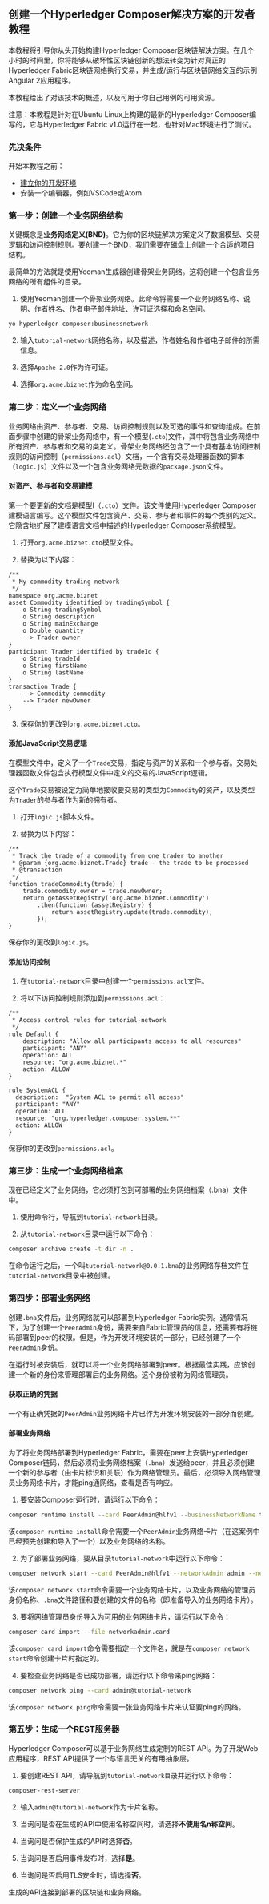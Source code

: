 ## 创建一个Hyperledger Composer解决方案的开发者教程

本教程将引导你从头开始构建Hyperledger Composer区块链解决方案。在几个小时的时间里，你将能够从破坏性区块链创新的想法转变为针对真正的Hyperledger Fabric区块链网络执行交易，并生成/运行与区块链网络交互的示例Angular 2应用程序。

本教程给出了对该技术的概述，以及可用于你自己用例的可用资源。

注意：本教程是针对在Ubuntu Linux上构建的最新的Hyperledger Composer编写的，它与Hyperledger Fabric v1.0运行在一起，也针对Mac环境进行了测试。

### 先决条件
开始本教程之前：

 - [建立你的开发环境](installing_development-tools.md)
 - 安装一个编辑器，例如VSCode或Atom
### 第一步：创建一个业务网络结构
关键概念是**业务网络定义(BND)**。它为你的区块链解决方案定义了数据模型、交易逻辑和访问控制规则。要创建一个BND，我们需要在磁盘上创建一个合适的项目结构。

最简单的方法就是使用Yeoman生成器创建骨架业务网络。这将创建一个包含业务网络的所有组件的目录。

1. 使用Yeoman创建一个骨架业务网络。此命令将需要一个业务网络名称、说明、作者姓名、作者电子邮件地址、许可证选择和命名空间。
```bash
yo hyperledger-composer:businessnetwork
```
2. 输入`tutorial-network`网络名称，以及描述，作者姓名和作者电子邮件的所需信息。

3. 选择`Apache-2.0`作为许可证。

4. 选择`org.acme.biznet`作为命名空间。

### 第二步：定义一个业务网络
业务网络由资产、参与者、交易、访问控制规则以及可选的事件和查询组成。在前面步骤中创建的骨架业务网络中，有一个模型(`.cto`)文件，其中将包含业务网络中所有资产、参与者和交易的类定义。骨架业务网络还包含了一个具有基本访问控制规则的访问控制（`permissions.acl`）文档，一个含有交易处理器函数的脚本（`logic.js`）文件以及一个包含业务网络元数据的`package.json`文件。

#### 对资产、参与者和交易建模
第一个要更新的文档是模型l（`.cto`）文件。该文件使用Hyperledger Composer建模语言编写。这个模型文件包含资产、交易、参与者和事件的每个类别的定义。它隐含地扩展了建模语言文档中描述的Hyperledger Composer系统模型。

1. 打开`org.acme.biznet.cto`模型文件。

2. 替换为以下内容：
```
/**
 * My commodity trading network
 */
namespace org.acme.biznet
asset Commodity identified by tradingSymbol {
    o String tradingSymbol
    o String description
    o String mainExchange
    o Double quantity
    --> Trader owner
}
participant Trader identified by tradeId {
    o String tradeId
    o String firstName
    o String lastName
}
transaction Trade {
    --> Commodity commodity
    --> Trader newOwner
}
```
3. 保存你的更改到`org.acme.biznet.cto`。

#### 添加JavaScript交易逻辑
在模型文件中，定义了一个`Trade`交易，指定与资产的关系和一个参与者。交易处理器函数文件包含执行模型文件中定义的交易的JavaScript逻辑。

这个`Trade`交易被设定为简单地接收要交易的类型为`Commodity`的资产，以及类型为`Trader`的参与者作为新的拥有者。

 1. 打开`logic.js`脚本文件。

 2. 替换为以下内容：
```
/**
 * Track the trade of a commodity from one trader to another
 * @param {org.acme.biznet.Trade} trade - the trade to be processed
 * @transaction
 */
function tradeCommodity(trade) {
    trade.commodity.owner = trade.newOwner;
    return getAssetRegistry('org.acme.biznet.Commodity')
        .then(function (assetRegistry) {
            return assetRegistry.update(trade.commodity);
        });
}
```
保存你的更改到`logic.js`。

#### 添加访问控制
1. 在`tutorial-network`目录中创建一个`permissions.acl`文件。

2. 将以下访问控制规则添加到`permissions.acl`：
```
/**
 * Access control rules for tutorial-network
 */
rule Default {
    description: "Allow all participants access to all resources"
    participant: "ANY"
    operation: ALL
    resource: "org.acme.biznet.*"
    action: ALLOW
}

rule SystemACL {
  description:  "System ACL to permit all access"
  participant: "ANY"
  operation: ALL
  resource: "org.hyperledger.composer.system.**"
  action: ALLOW
}
```
保存你的更改到`permissions.acl`。

### 第三步：生成一个业务网络档案
现在已经定义了业务网络，它必须打包到可部署的业务网络档案（.bna）文件中。

1. 使用命令行，导航到`tutorial-network`目录。

2. 从`tutorial-network`目录中运行以下命令：
```bash
composer archive create -t dir -n .
```
在命令运行之后，一个叫`tutorial-network@0.0.1.bna`的业务网络存档文件在`tutorial-network`目录中被创建。

### 第四步：部署业务网络
创建`.bna`文件后，业务网络就可以部署到Hyperledger Fabric实例。通常情况下，为了创建一个`PeerAdmin`身份，需要来自Fabric管理员的信息，还需要有将链码部署到peer的权限。但是，作为开发环境安装的一部分，已经创建了一个`PeerAdmin`身份。

在运行时被安装后，就可以将一个业务网络部署到peer。根据最佳实践，应该创建一个新的身份来管理部署后的业务网络。这个身份被称为网络管理员。

#### 获取正确的凭据
一个有正确凭据的`PeerAdmin`业务网络卡片已作为开发环境安装的一部分而创建。

#### 部署业务网络
为了将业务网络部署到Hyperledger Fabric，需要在peer上安装Hyperledger Composer链码，然后必须将业务网络档案（`.bna`）发送给peer，并且必须创建一个新的参与者（由卡片标识和关联）作为网络管理员。最后，必须导入网络管理员业务网络卡片，才能ping通网络，查看是否有响应。

1. 要安装Composer运行时，请运行以下命令：
```bash
composer runtime install --card PeerAdmin@hlfv1 --businessNetworkName tutorial-network
```
该`composer runtime install`命令需要一个`PeerAdmin`业务网络卡片（在这案例中已经预先创建和导入了一个）以及业务网络的名称。

2. 为了部署业务网络，要从目录`tutorial-network`中运行以下命令：
```bash
composer network start --card PeerAdmin@hlfv1 --networkAdmin admin --networkAdminEnrollSecret adminpw --archiveFile tutorial-network@0.0.1.bna --file networkadmin.card
```
该`composer network start`命令需要一个业务网络卡片，以及业务网络的管理员身份名称、`.bna`文件路径和要创建的文件的名称（即准备导入的业务网络卡片）。

3. 要将网络管理员身份导入为可用的业务网络卡片，请运行以下命令：
```bash
composer card import --file networkadmin.card
```
该`composer card import`命令需要指定一个文件名，就是在`composer network start`命令创建卡片时指定的。

4. 要检查业务网络是否已成功部署，请运行以下命令来ping网络：
```bash
composer network ping --card admin@tutorial-network
```
该`composer network ping`命令需要一张业务网络卡片来认证要ping的网络。

### 第五步：生成一个REST服务器
Hyperledger Composer可以基于业务网络生成定制的REST API。为了开发Web应用程序，REST API提供了一个与语言无关的有用抽象层。

1. 要创建REST API，请导航到`tutorial-network目`录并运行以下命令：
```bash
composer-rest-server
```
2. 输入`admin@tutorial-network`作为卡片名称。

3. 当询问是否在生成的API中使用名称空间时，请选择**不使用名n称空间**。

4. 当询问是否保护生成的API时选择**否**。

5. 当询问是否启用事件发布时，选择**是**。

6. 当询问是否启用TLS安全时，请选择**否**。

生成的API连接到部署的区块链和业务网络。
